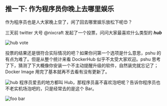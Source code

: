 
推一下: 作为程序员你晚上去哪里娱乐
---

作为程序员也是人大家晚上空了，闲了回去哪里娱乐放松下呢😍？

三天前 twitter 大号 @nixcraft 发起了一个投票，问问大家最喜欢什么类型的 ***hub***

![hub vote](http://cdn2.51ulong.com/18-9-28/84667635.jpg)

投票的结果还是很符合实际情况的吧？如果你问第一个选项是什么意思，pshu 的有点为难了。但是从整个统计来看 DockerHub 似乎不太受大家欢迎。pshu 思考了下，猜测了下大概像你安装一个不主动提醒升级的软件，自然装完就忘记了；Docker Image 用完了基本就再不去看有没有更新了。

![hub](http://cdn2.51ulong.com/18-9-28/74269558.jpg)
程序员爱去的地方都叫 Hub，那程序员喜不喜欢泡吧呢？告诉你程序员也不老实机场泡吧的，只是经常去的是这个 Bar。

![foo bar](http://cdn2.51ulong.com/18-9-28/83363858.jpg)
<!--stackedit_data:
eyJoaXN0b3J5IjpbLTg3NzEwODk3MiwxNDY0NjM0OTg5LC0xMD
IyODU0MjA0LC0xODAyNTEyODAwLC01NTM5Mjk0NjEsLTEzNTA3
OTM2NzldfQ==
-->